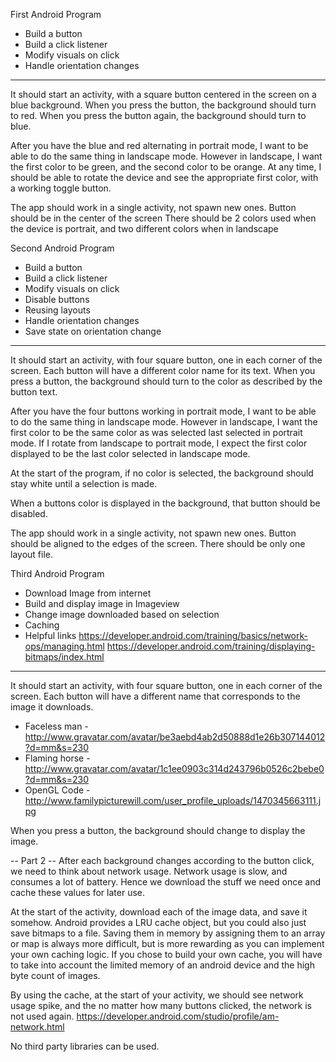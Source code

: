 First Android Program
- Build a button
- Build a click listener
- Modify visuals on click
- Handle orientation changes
----------------------
It should start an activity, with a square button centered in the screen on a
blue background. When you press the button, the background should turn to red.
When you press the button again, the background should turn to blue.

After you have the blue and red alternating in portrait mode, I want to be able
to do the same thing in landscape mode. However in landscape, I want the first
color to be green, and the second color to be orange. At any time, I should be
able to rotate the device and see the appropriate first color, with a working
toggle button.

The app should work in a single activity, not spawn new ones.
Button should be in the center of the screen
There should be 2 colors used when the device is portrait, and two different
colors when in landscape

Second Android Program
- Build a button
- Build a click listener
- Modify visuals on click
- Disable buttons
- Reusing layouts
- Handle orientation changes
- Save state on orientation change
----------------------
It should start an activity, with four square button, one in each corner of the
screen. Each button will have a different color name for its text. When you
press a button, the background should turn to the color as described by the
button text.

After you have the four buttons working in portrait mode, I want to be able
to do the same thing in landscape mode. However in landscape, I want the first
color to be the same color as was selected last selected in portrait mode. If
I rotate from landscape to portrait mode, I expect the first color displayed
to be the last color selected in landscape mode.

At the start of the program, if no color is selected, the background should
stay white until a selection is made.

When a buttons color is displayed in the background, that button should be
disabled.

The app should work in a single activity, not spawn new ones.
Button should be aligned to the edges of the screen.
There should be only one layout file.


Third Android Program
- Download Image from internet
- Build and display image in Imageview
- Change image downloaded based on selection
- Caching
- Helpful links
https://developer.android.com/training/basics/network-ops/managing.html
https://developer.android.com/training/displaying-bitmaps/index.html
---------------------
It should start an activity, with four square button, one in each corner of the
screen. Each button will have a different name that corresponds to the image it
downloads.

- Faceless man - http://www.gravatar.com/avatar/be3aebd4ab2d50888d1e26b307144012?d=mm&s=230
- Flaming horse - http://www.gravatar.com/avatar/1c1ee0903c314d243796b0526c2bebe0?d=mm&s=230
- OpenGL Code -
http://www.familypicturewill.com/user_profile_uploads/1470345663111.jpg


When you press a button, the background should change to display the image.

-- Part 2 --
After each background changes according to the button click, we need to think
about network usage. Network usage is slow, and consumes a lot of battery. Hence
we download the stuff we need once and cache these values for later use.

At the start of the activity, download each of the image data, and save it
somehow. Android provides a LRU cache object, but you could also just save
bitmaps to a file. Saving them in memory by assigning them to an array or map
is always more difficult, but is more rewarding as you can implement your own
caching logic. If you chose to build your own cache, you will have to take into
account the limited memory of an android device and the high byte count of
images.

By using the cache, at the start of your activity, we should see network usage
spike, and the no matter how many buttons clicked, the network is not used
again.
https://developer.android.com/studio/profile/am-network.html

No third party libraries can be used.
